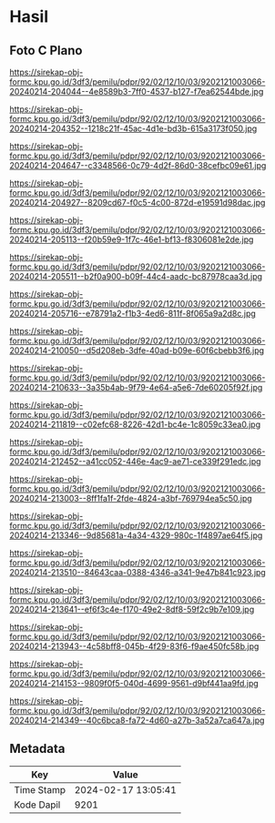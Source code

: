 # Hasil

## Foto C Plano

https://sirekap-obj-formc.kpu.go.id/3df3/pemilu/pdpr/92/02/12/10/03/9202121003066-20240214-204044--4e8589b3-7ff0-4537-b127-f7ea62544bde.jpg

https://sirekap-obj-formc.kpu.go.id/3df3/pemilu/pdpr/92/02/12/10/03/9202121003066-20240214-204352--1218c21f-45ac-4d1e-bd3b-615a3173f050.jpg

https://sirekap-obj-formc.kpu.go.id/3df3/pemilu/pdpr/92/02/12/10/03/9202121003066-20240214-204647--c3348566-0c79-4d2f-86d0-38cefbc09e61.jpg

https://sirekap-obj-formc.kpu.go.id/3df3/pemilu/pdpr/92/02/12/10/03/9202121003066-20240214-204927--8209cd67-f0c5-4c00-872d-e19591d98dac.jpg

https://sirekap-obj-formc.kpu.go.id/3df3/pemilu/pdpr/92/02/12/10/03/9202121003066-20240214-205113--f20b59e9-1f7c-46e1-bf13-f8306081e2de.jpg

https://sirekap-obj-formc.kpu.go.id/3df3/pemilu/pdpr/92/02/12/10/03/9202121003066-20240214-205511--b2f0a900-b09f-44c4-aadc-bc87978caa3d.jpg

https://sirekap-obj-formc.kpu.go.id/3df3/pemilu/pdpr/92/02/12/10/03/9202121003066-20240214-205716--e78791a2-f1b3-4ed6-811f-8f065a9a2d8c.jpg

https://sirekap-obj-formc.kpu.go.id/3df3/pemilu/pdpr/92/02/12/10/03/9202121003066-20240214-210050--d5d208eb-3dfe-40ad-b09e-60f6cbebb3f6.jpg

https://sirekap-obj-formc.kpu.go.id/3df3/pemilu/pdpr/92/02/12/10/03/9202121003066-20240214-210633--3a35b4ab-9f79-4e64-a5e6-7de60205f92f.jpg

https://sirekap-obj-formc.kpu.go.id/3df3/pemilu/pdpr/92/02/12/10/03/9202121003066-20240214-211819--c02efc68-8226-42d1-bc4e-1c8059c33ea0.jpg

https://sirekap-obj-formc.kpu.go.id/3df3/pemilu/pdpr/92/02/12/10/03/9202121003066-20240214-212452--a41cc052-446e-4ac9-ae71-ce339f291edc.jpg

https://sirekap-obj-formc.kpu.go.id/3df3/pemilu/pdpr/92/02/12/10/03/9202121003066-20240214-213003--8ff1fa1f-2fde-4824-a3bf-769794ea5c50.jpg

https://sirekap-obj-formc.kpu.go.id/3df3/pemilu/pdpr/92/02/12/10/03/9202121003066-20240214-213346--9d85681a-4a34-4329-980c-1f4897ae64f5.jpg

https://sirekap-obj-formc.kpu.go.id/3df3/pemilu/pdpr/92/02/12/10/03/9202121003066-20240214-213510--84643caa-0388-4346-a341-9e47b841c923.jpg

https://sirekap-obj-formc.kpu.go.id/3df3/pemilu/pdpr/92/02/12/10/03/9202121003066-20240214-213641--ef6f3c4e-f170-49e2-8df8-59f2c9b7e109.jpg

https://sirekap-obj-formc.kpu.go.id/3df3/pemilu/pdpr/92/02/12/10/03/9202121003066-20240214-213943--4c58bff8-045b-4f29-83f6-f9ae450fc58b.jpg

https://sirekap-obj-formc.kpu.go.id/3df3/pemilu/pdpr/92/02/12/10/03/9202121003066-20240214-214153--9809f0f5-040d-4699-9561-d9bf441aa9fd.jpg

https://sirekap-obj-formc.kpu.go.id/3df3/pemilu/pdpr/92/02/12/10/03/9202121003066-20240214-214349--40c6bca8-fa72-4d60-a27b-3a52a7ca647a.jpg


## Metadata

| Key        | Value               |
| ---------- | ------------------- |
| Time Stamp | 2024-02-17 13:05:41 |
| Kode Dapil | 9201                |



